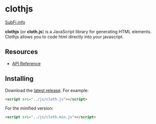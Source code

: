 # clothjs

<a href="https://subfi.info">SubFi.info</a>

**clothjs** (or **cloth.js**) is a JavaScript library for generating HTML elements. Clothjs allows you to code html directly into your javascript.
## Resources

* [API Reference](https://github.com/qparkinson/clothjs/)

## Installing

Download the [latest release](https://github.com/Qparkinson/clothjs/). For example:

```html
<script src="../js/cloth.js"></script>
```

For the minified version:

```html
<script src="../js/cloth.min.js"></script>
```